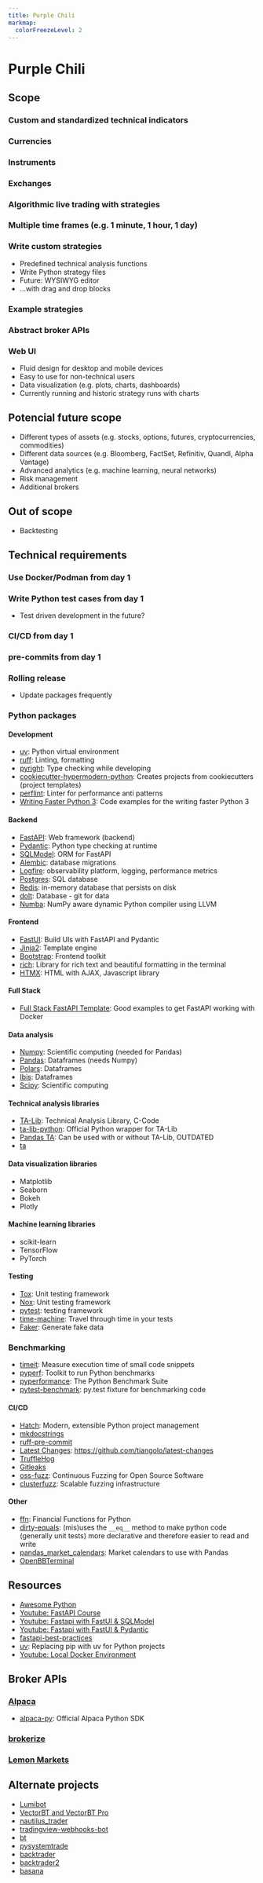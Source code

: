 ```yaml
---
title: Purple Chili
markmap:
  colorFreezeLevel: 2
---
```


# Purple Chili

## Scope

### Custom and standardized technical indicators

### Currencies

### Instruments

### Exchanges

### Algorithmic live trading with strategies

### Multiple time frames (e.g. 1 minute, 1 hour, 1 day)

### Write custom strategies

- Predefined technical analysis functions
- Write Python strategy files
- Future: WYSIWYG editor
- ...with drag and drop blocks

### Example strategies

### Abstract broker APIs

### Web UI

- Fluid design for desktop and mobile devices
- Easy to use for non-technical users
- Data visualization (e.g. plots, charts, dashboards)
- Currently running and historic strategy runs with charts

## Potencial future scope

- Different types of assets (e.g. stocks, options, futures, cryptocurrencies, commodities)
- Different data sources (e.g. Bloomberg, FactSet, Refinitiv, Quandl, Alpha Vantage)
- Advanced analytics (e.g. machine learning, neural networks)
- Risk management
- Additional brokers

## Out of scope

- Backtesting

## Technical requirements

### Use Docker/Podman from day 1

### Write Python test cases from day 1

- Test driven development in the future?

### CI/CD from day 1

### pre-commits from day 1

### Rolling release

- Update packages frequently

### Python packages

#### Development

- [uv](https://github.com/astral-sh/uv): Python virtual environment
- [ruff](https://github.com/astral-sh/ruff): Linting, formatting
- [pyright](https://github.com/microsoft/pyright): Type checking while developing
- [cookiecutter-hypermodern-python](https://github.com/cjolowicz/cookiecutter-hypermodern-python): Creates projects from cookiecutters (project templates)
- [perflint](https://github.com/tonybaloney/perflint): Linter for performance anti patterns
- [Writing Faster Python 3](https://github.com/switowski/writing-faster-python3): Code examples for the writing faster Python 3

#### Backend

- [FastAPI](https://github.com/tiangolo/fastapi): Web framework (backend)
- [Pydantic](https://github.com/pydantic/pydantic): Python type checking at runtime
- [SQLModel](https://github.com/tiangolo/sqlmodel): ORM for FastAPI
- [Alembic](https://github.com/sqlalchemy/alembic): database migrations
- [Logfire](https://pydantic.dev/logfire): observability platform, logging, performance metrics
- [Postgres](https://github.com/postgres/postgres): SQL database
- [Redis](https://github.com/redis/redis): in-memory database that persists on disk
- [dolt](https://github.com/dolthub/dolt): Database - git for data 
- [Numba](https://github.com/numba/numba): NumPy aware dynamic Python compiler using LLVM

#### Frontend

- [FastUI](https://github.com/pydantic/FastUI): Build UIs with FastAPI and Pydantic
- [Jinja2](https://github.com/pallets/jinja/): Template engine
- [Bootstrap](https://getbootstrap.com/): Frontend toolkit
- [rich](https://github.com/Textualize/rich): Library for rich text and beautiful formatting in the terminal
- [HTMX](https://htmx.org/): HTML with AJAX, Javascript library

#### Full Stack

- [Full Stack FastAPI Template](https://github.com/tiangolo/full-stack-fastapi-template): Good examples to get FastAPI working with Docker

#### Data analysis

- [Numpy](https://github.com/numpy/numpy): Scientific computing (needed for Pandas)
- [Pandas](https://github.com/pandas-dev/pandas): Dataframes (needs Numpy)
- [Polars](https://github.com/pola-rs/polars): Dataframes
- [Ibis](https://github.com/ibis-project/ibis): Dataframes
- [Scipy](https://github.com/scipy/scipy): Scientific computing

#### Technical analysis libraries

- [TA-Lib](https://github.com/TA-Lib/ta-lib): Technical Analysis Library, C-Code
- [ta-lib-python](https://github.com/ta-lib/ta-lib-python): Official Python wrapper for TA-Lib
- [Pandas TA](https://github.com/twopirllc/pandas-ta): Can be used with or without TA-Lib, OUTDATED
- [ta](https://github.com/bukosabino/ta)

#### Data visualization libraries

- Matplotlib
- Seaborn
- Bokeh
- Plotly

#### Machine learning libraries

- scikit-learn
- TensorFlow
- PyTorch

#### Testing

- [Tox](https://github.com/tox-dev/tox): Unit testing framework
- [Nox](https://github.com/wntrblm/nox): Unit testing framework
- [pytest](https://github.com/pytest-dev/pytest/): testing framework
- [time-machine](https://github.com/adamchainz/time-machine): Travel through time in your tests
- [Faker](https://github.com/joke2k/faker): Generate fake data

### Benchmarking

- [timeit](https://docs.python.org/3/library/timeit.html): Measure execution time of small code snippets
- [pyperf](https://github.com/psf/pyperf): Toolkit to run Python benchmarks
- [pyperformance](https://github.com/python/pyperformance): The Python Benchmark Suite
- [pytest-benchmark](https://github.com/ionelmc/pytest-benchmark): py.test fixture for benchmarking code

#### CI/CD

- [Hatch](https://github.com/pypa/hatch): Modern, extensible Python project management 
- [mkdocstrings](https://github.com/mkdocstrings/mkdocstrings)
- [ruff-pre-commit](https://github.com/astral-sh/ruff-pre-commit)
- [Latest Changes](https://github.com/tiangolo/latest-changes): https://github.com/tiangolo/latest-changes
- [TruffleHog](https://github.com/trufflesecurity/trufflehog)
- [Gitleaks](https://github.com/gitleaks/gitleaks)
- [oss-fuzz](https://github.com/google/oss-fuzz): Continuous Fuzzing for Open Source Software
- [clusterfuzz](https://github.com/google/clusterfuzz): Scalable fuzzing infrastructure

#### Other

- [ffn](https://github.com/pmorissette/ffn): Financial Functions for Python
- [dirty-equals](https://github.com/samuelcolvin/dirty-equals): (mis)uses the `__eq__` method to make python code (generally unit tests) more declarative and therefore easier to read and write
- [pandas_market_calendars](https://github.com/rsheftel/pandas_market_calendars): Market calendars to use with Pandas
- [OpenBBTerminal](https://github.com/OpenBB-finance/OpenBBTerminal)

## Resources

- [Awesome Python](https://github.com/vinta/awesome-python)
- [Youtube: FastAPI Course](https://www.youtube.com/watch?v=Lw-zLopB3o0&list=PL-2EBeDYMIbQghmnb865lpdmYyWU3I5F1)
- [Youtube: Fastapi with FastUI & SQLModel](https://www.youtube.com/watch?v=XTn6esHGwe0&t)
- [Youtube: Fastapi with FastUI & Pydantic](https://www.youtube.com/watch?v=eBWrnSyN2iws)
- [fastapi-best-practices](https://github.com/zhanymkanov/fastapi-best-practices)
- [uv](https://samedwardes.com/2024/04/21/python-uv-workflow/): Replacing pip with uv for Python projects
- [Youtube: Local Docker Environment](https://www.youtube.com/watch?v=zkMRWDQV4Tg)

## Broker APIs

### [Alpaca](https://alpaca.markets/)

- [alpaca-py](https://github.com/alpacahq/alpaca-py): Official Alpaca Python SDK

### [brokerize](https://brokerize.com/)
### [Lemon Markets](https://www.lemon.markets/)

## Alternate projects

- [Lumibot](https://github.com/Lumiwealth/lumibot)
- [VectorBT and VectorBT Pro](https://github.com/polakowo/vectorbt)
- [nautilus_trader](https://github.com/nautechsystems/nautilus_trader)
- [tradingview-webhooks-bot](https://github.com/robswc/tradingview-webhooks-bot)
- [bt](https://github.com/pmorissette/bt)
- [pysystemtrade](https://github.com/robcarver17/pysystemtrade)
- [backtrader](https://github.com/mementum/backtrader)
- [backtrader2](https://github.com/backtrader2/backtrader)
- [basana](https://github.com/gbeced/basana)
